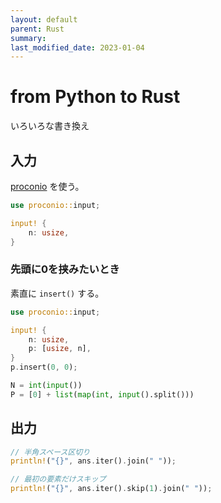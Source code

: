 ```yaml
---
layout: default
parent: Rust
summary: 
last_modified_date: 2023-01-04
---
```


# from Python to Rust

いろいろな書き換え

## 入力

[proconio](https://docs.rs/proconio/latest/proconio/index.html) を使う。

```rust
use proconio::input;

input! {
    n: usize,
}
```

### 先頭に0を挟みたいとき

素直に `insert()` する。

```rust
use proconio::input;

input! {
    n: usize,
    p: [usize, n],
}
p.insert(0, 0);
```

```python
N = int(input())
P = [0] + list(map(int, input().split()))
```

## 出力

```rust
// 半角スペース区切り
println!("{}", ans.iter().join(" "));

// 最初の要素だけスキップ
println!("{}", ans.iter().skip(1).join(" "));
```